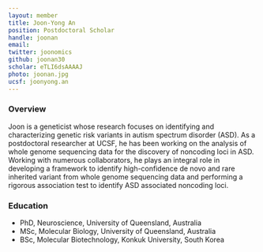```yaml
---
layout: member
title: Joon-Yong An
position: Postdoctoral Scholar
handle: joonan
email: 
twitter: joonomics
github: joonan30
scholar: eTLI6dsAAAAJ
photo: joonan.jpg
ucsf: joonyong.an
---
```


### Overview
Joon is a geneticist whose research focuses on identifying and characterizing genetic risk variants in autism spectrum disorder (ASD). As a postdoctoral researcher at UCSF, he has been working on the analysis of whole genome sequencing data for the discovery of noncoding loci in ASD. Working with numerous collaborators, he plays an integral role in developing a framework to identify high-confidence de novo and rare inherited variant from whole genome sequencing data and performing a rigorous association test to identify ASD associated noncoding loci.​ 


### Education
- PhD, Neuroscience, University of Queensland, Australia 
- MSc, Molecular Biology, University of Queensland, Australia
- BSc, Molecular Biotechnology, Konkuk University, South Korea



